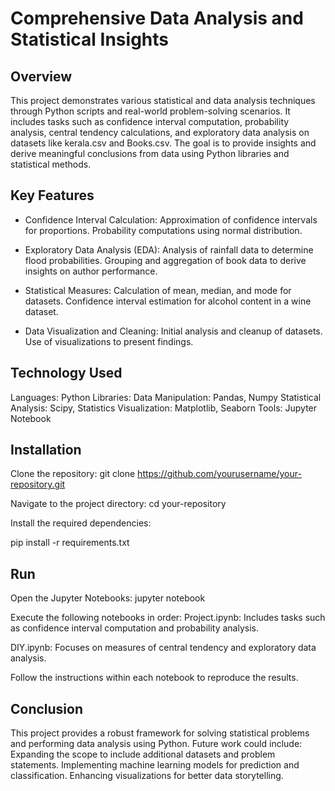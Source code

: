 # Comprehensive Data Analysis and Statistical Insights


## Overview

This project demonstrates various statistical and data analysis techniques through Python scripts and real-world problem-solving scenarios. It includes tasks such as confidence interval computation, probability analysis, central tendency calculations, and exploratory data analysis on datasets like kerala.csv and Books.csv. The goal is to provide insights and derive meaningful conclusions from data using Python libraries and statistical methods.
## Key Features

- Confidence Interval Calculation:
   Approximation of confidence intervals for proportions.
   Probability computations using normal distribution.

- Exploratory Data Analysis (EDA):
   Analysis of rainfall data to determine flood probabilities.
   Grouping and aggregation of book data to derive insights on author performance.

- Statistical Measures:
   Calculation of mean, median, and mode for datasets.
   Confidence interval estimation for alcohol content in a wine dataset.

- Data Visualization and Cleaning:
  Initial analysis and cleanup of datasets.
  Use of visualizations to present findings.
  
## Technology Used

Languages: Python
Libraries:
Data Manipulation: Pandas, Numpy
Statistical Analysis: Scipy, Statistics
Visualization: Matplotlib, Seaborn
Tools: Jupyter Notebook

## Installation

Clone the repository:
  git clone https://github.com/yourusername/your-repository.git

Navigate to the project directory:
cd your-repository

Install the required dependencies:

pip install -r requirements.txt

## Run
Open the Jupyter Notebooks:
jupyter notebook

Execute the following notebooks in order:
Project.ipynb: Includes tasks such as confidence interval computation and probability analysis.

DIY.ipynb: Focuses on measures of central tendency and exploratory data analysis.

Follow the instructions within each notebook to reproduce the results.

## Conclusion

This project provides a robust framework for solving statistical problems and performing data analysis using Python. Future work could include:
Expanding the scope to include additional datasets and problem statements.
Implementing machine learning models for prediction and classification.
Enhancing visualizations for better data storytelling.
